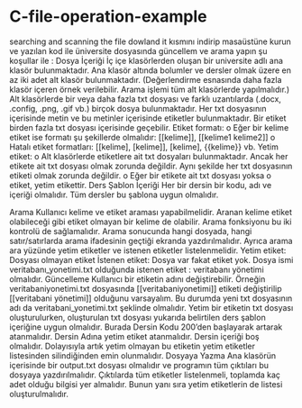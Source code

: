 # C-file-operation-example
searching and scanning the file
dowland it kısmını indirip masaüstüne kurun ve yazılan kod ile üniversite  dosyasında güncellem ve arama yapın şu koşullar ile :
Dosya İçeriği
İç içe klasörlerden oluşan bir universite adlı ana klasör bulunmaktadır. Ana klasör altında
bolumler ve dersler olmak üzere en az iki adet alt klasör bulunmaktadır. (Değerlendirme esnasında daha
fazla klasör içeren örnek verilebilir. Arama işlemi tüm alt klasörlerde yapılmalıdır.) Alt klasörlerde bir
veya daha fazla txt dosyası ve farklı uzantılarda (.docx, .config, .png, .gif vb.) birçok dosya
bulunmaktadır. Her txt dosyasının içerisinde metin ve bu metinler içerisinde etiketler bulunmaktadır.
Bir etiket birden fazla txt dosyası içerisinde geçebilir.
 Etiket formatı:
o Eğer bir kelime etiket ise formatı şu şekillerde olmalıdır:
 [[kelime]], [[kelime1 kelime2]]
o Hatalı etiket formatları:
 [[kelime], [kelime]], [kelime], {{kelime}} vb.
 Yetim etiket:
o Alt klasörlerde etiketlere ait txt dosyaları bulunmaktadır. Ancak her etikete ait txt
dosyası olmak zorunda değildir. Aynı şekilde her txt dosyasının etiketi olmak
zorunda değildir.
o Eğer bir etikete ait txt dosyası yoksa o etiket, yetim etikettir.
Ders Şablon İçeriği
Her bir dersin bir kodu, adı ve içeriği olmalıdır. Tüm dersler bu şablona uygun olmalıdır.

Arama 
Kullanıcı kelime ve etiket araması yapabilmelidir. Aranan kelime etiket olabileceği gibi etiket
olmayan bir kelime de olabilir. Arama fonksiyonu bu iki kontrolü de sağlamalıdır. Arama sonucunda
hangi dosyada, hangi satır/satırlarda arama ifadesinin geçtiği ekranda yazdırılmalıdır. Ayrıca arama ara
yüzünde yetim etiketler ve istenen etiketler listelenmelidir.
Yetim etiket: Dosyası olmayan etiket
İstenen etiket: Dosya var fakat etiket yok. Dosya ismi veritabanı_yonetimi.txt olduğunda
istenen etiket : veritabanı yönetimi olmalıdır.
Güncelleme 
Kullanıcı bir etiketin adını değiştirebilir. Örneğin veritabaniyonetimi.txt dosyasında
[[veritabaniyonetimi]] etiketi değiştirilip [[veritabani yönetimi]] olduğunu varsayalım. Bu durumda
yeni txt dosyasının adı da veritabani_yonetimi.txt şeklinde olmalıdır.
Yetim bir etiketin txt dosyası oluşturulurken, oluşturulan txt dosyası yukarıda belirtilen ders
şablon içeriğine uygun olmalıdır. Burada Dersin Kodu 200’den başlayarak artarak atanmalıdır. Dersin
Adına yetim etiket atanmalıdır. Dersin içeriği boş olmalıdır. Dolayısıyla artık yetim olmayan bu etiketin
yetim etiketler listesinden silindiğinden emin olunmalıdır.
Dosyaya Yazma
Ana klasörün içerisinde bir output.txt dosyası olmalıdır ve programın tüm çıktıları bu dosyaya
yazdırılmalıdır. Çıktılarda tüm etiketler listelenmeli, toplamda kaç adet olduğu bilgisi yer almalıdır.
Bunun yanı sıra yetim etiketlerin de listesi oluşturulmalıdır. 
